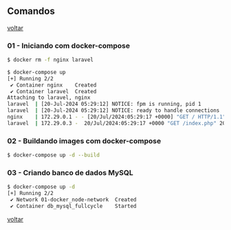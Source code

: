 ## Comandos

[voltar](../README.md)

### 01 - Iniciando com docker-compose

```sh
$ docker rm -f nginx laravel
```

```sh
$ docker-compose up
[+] Running 2/2
 ✔ Container nginx    Created                                                                                                                                       0.1s
 ✔ Container laravel  Created                                                                                                                                       0.1s
Attaching to laravel, nginx
laravel  | [20-Jul-2024 05:29:12] NOTICE: fpm is running, pid 1
laravel  | [20-Jul-2024 05:29:12] NOTICE: ready to handle connections
nginx    | 172.29.0.1 - - [20/Jul/2024:05:29:17 +0000] "GET / HTTP/1.1" 200 17622 "-" "Mozilla/5.0 (Windows NT 10.0; Win64; x64) AppleWebKit/537.36 (KHTML, like Gecko) Chrome/126.0.0.0 Safari/537.36" "-"
laravel  | 172.29.0.3 -  20/Jul/2024:05:29:17 +0000 "GET /index.php" 200
```

### 02 - Buildando images com docker-compose

```sh
$ docker-compose up -d --build
```

### 03 - Criando banco de dados MySQL

```sh
$ docker-compose up -d
[+] Running 2/2
 ✔ Network 01-docker_node-network  Created                                                                                                                          0.0s
 ✔ Container db_mysql_fullcycle    Started
```

[voltar](../README.md)
